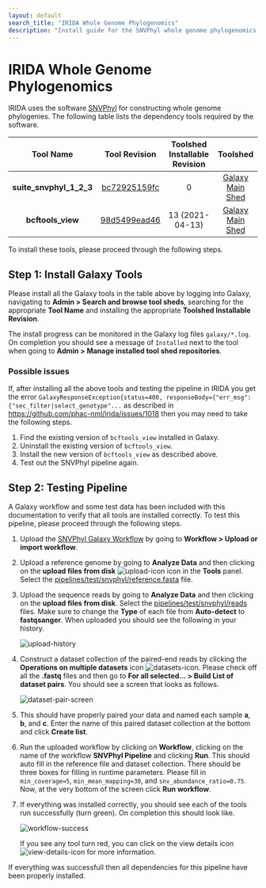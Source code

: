 ```yaml
---
layout: default
search_title: "IRIDA Whole Genome Phylogenomics"
description: "Install guide for the SNVPhyl whole genome phylogenomics pipeline."
---
```


IRIDA Whole Genome Phylogenomics
================================

IRIDA uses the software [SNVPhyl][] for constructing whole genome phylogenies.  The following table lists the dependency tools required by the software.

| Tool Name               | Tool Revision   | Toolshed Installable Revision | Toolshed              |
|:-----------------------:|:---------------:|:-----------------------------:|:---------------------:|
| **suite_snvphyl_1_2_3** | [bc72925159fc]  | 0                             | [Galaxy Main Shed][]  |
| **bcftools_view**       | [98d5499ead46]  | 13 (2021-04-13)               | [Galaxy Main Shed][]  |

To install these tools, please proceed through the following steps.

## Step 1: Install Galaxy Tools

Please install all the Galaxy tools in the table above by logging into Galaxy, navigating to **Admin > Search and browse tool sheds**, searching for the appropriate **Tool Name** and installing the appropriate **Toolshed Installable Revision**.

The install progress can be monitored in the Galaxy log files `galaxy/*.log`.  On completion you should see a message of `Installed` next to the tool when going to **Admin > Manage installed tool shed repositories**.

### Possible issues

If, after installing all the above tools and testing the pipeline in IRIDA you get the error `GalaxyResponseException{status=400, responseBody={"err_msg": {"sec_filter|select_genotype"...` as described in <https://github.com/phac-nml/irida/issues/1018> then you may need to take the following steps.

1. Find the existing version of `bcftools_view` installed in Galaxy.
2. Uninstall the existing version of `bcftools_view`.
3. Install the new version of `bcftools_view` as described above.
4. Test out the SNVPhyl pipeline again.

## Step 2: Testing Pipeline

A Galaxy workflow and some test data has been included with this documentation to verify that all tools are installed correctly.  To test this pipeline, please proceed through the following steps.

1. Upload the [SNVPhyl Galaxy Workflow][] by going to **Workflow > Upload or import workflow**.
2. Upload a reference genome by going to **Analyze Data** and then clicking on the **upload files from disk** ![upload-icon][] icon in the **Tools** panel.  Select the [pipelines/test/snvphyl/reference.fasta][] file.
3. Upload the sequence reads by going to **Analyze Data** and then clicking on the **upload files from disk**.  Select the [pipelines/test/snvphyl/reads][] files.  Make sure to change the **Type** of each file from **Auto-detect** to **fastqsanger**.  When uploaded you should see the following in your history.

    ![upload-history][]

4. Construct a dataset collection of the paired-end reads by clicking the **Operations on multiple datasets** icon ![datasets-icon][].  Please check off all the **.fastq** files and then go to **For all selected... > Build List of dataset pairs**.  You should see a screen that looks as follows.

    ![dataset-pair-screen][]

5. This should have properly paired your data and named each sample **a**, **b**, and **c**.  Enter the name of this paired dataset collection at the bottom and click **Create list**.
6. Run the uploaded workflow by clicking on **Workflow**, clicking on the name of the workflow **SNVPhyl Pipeline** and clicking **Run**.  This should auto fill in the reference file and dataset collection.  There should be three boxes for filling in runtime parameters.  Please fill in `min_coverage=5`, `min_mean_mapping=30`, and `snv_abundance_ratio=0.75`.  Now, at the very bottom of the screen click **Run workflow**.
7. If everything was installed correctly, you should see each of the tools run successfully (turn green).  On completion this should look like.

    ![workflow-success][]

    If you see any tool turn red, you can click on the view details icon ![view-details-icon][] for more information.

If everything was successfull then all dependencies for this pipeline have been properly installed.

[SNVPhyl]: http://snvphyl.readthedocs.io
[bc72925159fc]: https://toolshed.g2.bx.psu.edu/view/nml/suite_snvphyl_1_2_3/bc72925159fc
[98d5499ead46]: https://toolshed.g2.bx.psu.edu/view/iuc/bcftools_view/98d5499ead46
[Galaxy Main Shed]: http://toolshed.g2.bx.psu.edu/
[SNVPhyl Galaxy Workflow]: ../test/snvphyl/snvphyl_workflow.ga
[upload-icon]: ../test/snvphyl/images/upload-icon.jpg
[pipelines/test/snvphyl/reference.fasta]: ../test/snvphyl/reference.fasta
[pipelines/test/snvphyl/reads]: ../test/snvphyl/reads
[upload-history]: ../test/snvphyl/images/upload-history.jpg
[datasets-icon]: ../test/snvphyl/images/datasets-icon.jpg
[dataset-pair-screen]: ../test/snvphyl/images/dataset-pair-screen.jpg
[workflow-success]: ../test/snvphyl/images/workflow-success.png
[view-details-icon]: ../test/snvphyl/images/view-details-icon.jpg
